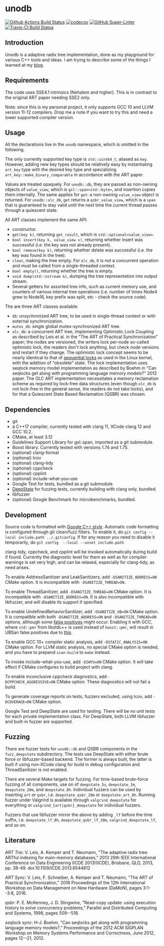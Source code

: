 <!--- -*- gfm -*- -->

# unodb

[![Github Actions Build Status](https://github.com/laurynas-biveinis/unodb/workflows/build/badge.svg)](https://github.com/laurynas-biveinis/unodb/actions?query=workflow%3Abuild)
[![codecov](https://codecov.io/gh/laurynas-biveinis/unodb/branch/master/graph/badge.svg)](https://codecov.io/gh/laurynas-biveinis/unodb)
[![GitHub
Super-Linter](https://github.com/laurynas-biveinis/unodb/workflows/Super-Linter/badge.svg)](https://github.com/marketplace/actions/super-linter)
[![Travis-CI Build
Status](https://travis-ci.org/laurynas-biveinis/unodb.svg?branch=master)](https://travis-ci.org/laurynas-biveinis/unodb)

## Introduction

Unodb is a adaptive radix tree implementation, done as my playground for various
C++ tools and ideas. I am trying to describe some of the things I learned at my
[blog](https://of-code.blogspot.com/search/label/art).

## Requirements

The code uses SSE4.1 intrinsics (Nehalem and higher). This is in contrast to the
original ART paper needing SSE2 only.

Note: since this is my personal project, it only supports GCC 10 and LLVM
version 11-12 compilers. Drop me a note if you want to try this and need a lower
supported compiler version.

## Usage

All the declarations live in the `unodb` namespace, which is omitted in the
following.

The only currently supported key type is `std::uint64_t`, aliased as `key`.
However, adding new key types should be relatively easy by instantiating
`art_key` type with the desired key type and specializing
`art_key::make_binary_comparable` in accordance with the ART paper.

Values are treated opaquely. For `unodb::db`, they are passed as non-owning
objects of `value_view`, which is `gsl::span<std::byte>`, and insertion copies
them internally. The same applies for `get`: a non-owning `value_view` object is
returned. For `unodb::olc_db`, `get` returns a `qsbr_value_view`, which is a
`span` that is guaranteed to stay valid until the next time the current thread
passes through a quiescent state.

All ART classes implement the same API:

* constructor.
* `get(key k)`, returning `get_result`, which is `std::optional<value_view>`.
* `bool insert(key k, value_view v)`, returning whether insert was
  successful (i.e. the key was not already present).
* `bool remove(key k)`, returning whether delete was successful (i.e. the
  key was found in the tree).
* `clear`, making the tree empty. For `olc_db`, it is not a concurrent operation
  and must be called from a single-threaded context.
* `bool empty()`, returning whether the tree is empty.
* `void dump(std::ostream &)`, dumping the tree representation into output
  stream.
* Several getters for assorted tree info, such as current memory use, and
  counters of various internal tree  operations (i.e. number of times Node4 grew
  to Node16, key prefix was split, etc - check the source code).

The are three ART classes available:

* `db`: unsychronized ART tree, to be used in single-thread context or with
  external synchronization.
* `mutex_db`: single global mutex-synchronized ART tree.
* `olc_db`: a concurrent ART tree, implementing Optimistic Lock Coupling as
  described by Leis et al. in the "The ART of Practical Synchronization" paper;
  the nodes are versioned, the writers lock per-node so-called optimistic lock,
  the readers don't lock anything, but check node versions and restart if they
  change. The optimistic lock concept seems to be nearly identical to that of
  [sequential locks][seqlock] as used in the Linux kernel, with the addition of
  "obsolete" state. The lock implementation uses seqlock memory model
  implementation as described by Boehm in "Can seqlocks get along with
  programming language memory models?" 2012 paper. The OLC ART implementation
  necessitates a memory reclamation scheme as required by lock-free data
  structures (even though `olc_db` is not lock-free in the general sense, the
  readers do not take locks), and for that a Quiescent State Based Reclamation
  (QSBR) was chosen.

## Dependencies

* git
* a C++17 compiler, currently tested with clang 11, XCode clang 12 and GCC 10.2.
* CMake, at least 3.12
* Guidelines Support Library for gsl::span, imported as a git submodule.
* Boost library. Currently tested with versions 1.74 and 1.75.
* (optional) clang-format
* (optional) lcov
* (optional) clang-tidy
* (optional) cppcheck
* (optional) cpplint
* (optional) include-what-you-use
* Google Test for tests, bundled as a git submodule.
* [DeepState][deepstate] for fuzzing tests, currently building with clang only,
  bundled.
* libfuzzer
* (optional) Google Benchmark for microbenchmarks, bundled.

## Development

Source code is formatted with [Google C++ style][gc++style]. Automatic code
formatting is configured through git  clean/fuzz filters. To enable it, do `git
config --local include.path ../.gitconfig`. If for any reason you need to
disable it temporarily, do `git config  --local --unset include.path`

clang-tidy, cppcheck, and cpplint will be invoked automatically during build if
found. Currently the diagnostic level for them as well as for compiler warnings
is set very high, and can be relaxed, especially for clang-tidy, as need arises.

To enable AddressSanitizer and LeakSanitizers, add `-DSANITIZE_ADDRESS=ON` CMake
option. It is incompatible with `-DSANITIZE_THREAD=ON`.

To enable ThreadSanitizer, add `-DSANITIZE_THREAD=ON` CMake option. It is
incompatible with `-DSANITIZE_ADDRESS=ON`. It is also incompatible with
libfuzzer, and will disable its support if specified.

To enable UndefinedBehaviorSanitizer, add `-DSANITIZE_UB=ON` CMake option. It is
compatible with both `-DSANITIZE_ADDRESS=ON` and `-DSANITIZE_THREAD=ON` options,
although some [false positives][sanitizer-combination-bug] might occur. Enabling
it with GCC, where `std::pmr` from libstdc++ is used instead of `boost::pmr`,
will result in UBSan false positives due to [this][libstdc++ub].

To enable GCC 10+ compiler static analysis, add `-DSTATIC_ANALYSIS=ON` CMake
option. For LLVM static analysis, no special CMake option is needed, and you
have to prepend `scan-build` to `make` instead.

To invoke include-what-you-use, add `-DIWYU=ON` CMake option. It will take
effect if CMake configures to build project with clang.

To enable inconclusive cppcheck diagnostics, add `-DCPPCHECK_AGGRESSIVE=ON`
CMake option. These diagnostics will not fail a build.

To generate coverage reports on tests, fuzzers excluded, using lcov, add
`-DCOVERAGE=ON` CMake option.

Google Test and DeepState are used for testing. There will be no unit tests for
each private implementation class. For DeepState, both LLVM libfuzzer and
built-in fuzzer are supported.

## Fuzzing

There are fuzzer tests for `unodb::db` and QSBR components in the
`fuzz_deepstate` subdirectory. The tests use DeepState with either brute force
or libfuzzer-based backend. The former is always built, the latter is built if
using non-XCode clang for build in debug configuration and ThreadSanitizer is
not enabled.

There are several Make targets for fuzzing. For time-based brute-force fuzzing
of all components, use on of `deepstate_5s`, `deepstate_1m`, `deepstate_20m`,
and `deepstate_8h`. Individual fuzzers can be used by inserting `art` or `qsbr`,
i.e. `deepstate_qsbr_20m` or `deepstate_art_8h`. Running fuzzer under Valgrind
is available through `valgrind_deepstate` for everything or
`valgrind_{art|qsbr}_deepstate` for individual fuzzers.

Fuzzers that use libfuzzer mirror the above by adding `_lf` before the time
suffix, i.e. `deepstate_lf_8h`, `deepstate_qsbr_lf_20m`,
`valgrind_deepstate_lf`, and so on.

## Literature

*ART Trie*: V. Leis, A. Kemper and T. Neumann, "The adaptive radix tree: ARTful
indexing for main-memory databases," 2013 29th IEEE International Conference on
Data Engineering (ICDE 2013)(ICDE), Brisbane, QLD, 2013, pp. 38-49.
doi:10.1109/ICDE.2013.6544812

*ART Sync*: V. Leis, F. Schneiber, A. Kemper and T. Neumann, "The ART of
Practical Synchronization," 2016 Proceedings of the 12th International Workshop
on Data Management on New Hardware (DaMoN), pages 3:1--3:8, 2016.

*qsbr*: P. E. McKenney, J. D. Slingwine, "Read-copy update: using execution
history to solve concurrency problems," Parallel and Distributed Computing and
Systems, 1998, pages 509--518.

*seqlock sync*: H-J. Boehm, "Can seqlocks get along with programming language
memory models?," Proceedings of the 2012 ACM SIGPLAN Workshop on Memory Systems
Performance and Correctness, June 2012, pages 12--21, 2012.

[boostub1]: https://gcc.gnu.org/bugzilla/show_bug.cgi?id=80963

[boostub2]: https://bugs.llvm.org/show_bug.cgi?id=39191

[sanitizer-combination-bug]: https://github.com/google/sanitizers/issues/1106

[libstdc++ub]: https://gcc.gnu.org/bugzilla/show_bug.cgi?id=90442

[gc++style]: https://google.github.io/styleguide/cppguide.html
"Google C++ Style Guide"

[deepstate]: https://github.com/trailofbits/deepstate "DeepState on GitHub"

[seqlock]: https://en.wikipedia.org/wiki/Seqlock
